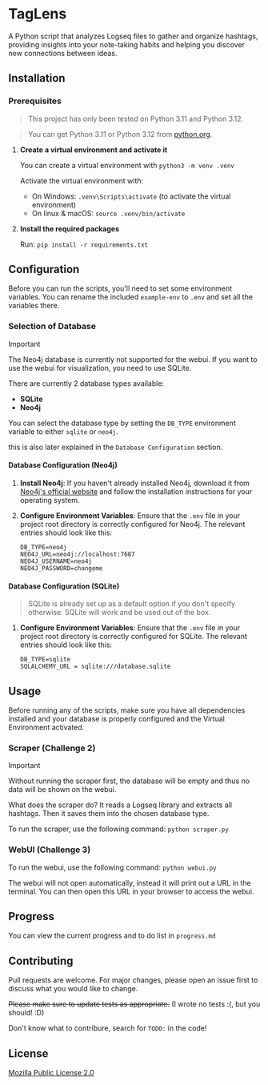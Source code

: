 # TagLens
 A Python script that analyzes Logseq files to gather and organize hashtags, providing insights into your note-taking habits and helping you discover new connections between ideas.

## Installation

### Prerequisites

> This project has only been tested on Python 3.11 and Python 3.12.

> You can get Python 3.11 or Python 3.12 from [python.org](https://www.python.org/downloads/).

1. **Create a virtual environment and activate it**
   
   You can create a virtual environment with `python3 -m venv .venv`

   Activate the virtual environment with:

   - On Windows: `.venv\Scripts\activate` (to activate the virtual environment)
   - On linux & macOS: `source .venv/bin/activate`

2. **Install the required packages**

   Run: `pip install -r requirements.txt`

## Configuration

Before you can run the scripts, you'll need to set some environment variables.
You can rename the included `example-env` to `.env` and set all the variables there.

### Selection of Database

> [!IMPORTANT]
> The Neo4j database is currently not supported for the webui.
> If you want to use the webui for visualization, you need to use SQLite.

There are currently 2 database types available:

- **SQLite**
- **Neo4j**

You can select the database type by setting the `DB_TYPE` environment variable to either `sqlite` or `neo4j`.

this is also later explained in the `Database Configuration` section.

#### Database Configuration (Neo4j)

1. **Install Neo4j**:
   If you haven't already installed Neo4j, download it from [Neo4j's official website](https://neo4j.com/download-center/#community) and follow the installation instructions for your operating system.

2. **Configure Environment Variables**:
   Ensure that the `.env` file in your project root directory is correctly configured for Neo4j. The relevant entries should look like this:

   ```env
   DB_TYPE=neo4j
   NEO4J_URL=neo4j://localhost:7687
   NEO4J_USERNAME=neo4j
   NEO4J_PASSWORD=changeme
   ```
#### Database Configuration (SQLite)

> SQLite is already set up as a default option if you don't specify otherwise. SQLite will work and be used out of the box.

1. **Configure Environment Variables**:
   Ensure that the `.env` file in your project root directory is correctly configured for SQLite. The relevant entries should look like this:

   ```env
   DB_TYPE=sqlite
   SQLALCHEMY_URL = sqlite:///database.sqlite
   ```

## Usage

Before running any of the scripts, make sure you have all dependencies installed and your database is properly configured and the Virtual Environment activated.


### Scraper (Challenge 2)

> [!IMPORTANT]
> Without running the scraper first, the database will be empty and thus no data will be shown on the webui.

What does the scraper do? It reads a Logseq library and extracts all hashtags.
Then it saves them into the chosen database type.

To run the scraper, use the following command: `python scraper.py`

### WebUI (Challenge 3)

To run the webui, use the following command: `python webui.py`

The webui will not open automatically, instead it will print out a URL in the terminal.
You can then open this URL in your browser to access the webui.

## Progress

You can view the current progress and to do list in `progress.md`

## Contributing

Pull requests are welcome. For major changes, please open an issue first
to discuss what you would like to change.

~~Please make sure to update tests as appropriate.~~ (I wrote no tests :(, but you should! :D)

Don't know what to contribure, search for `TODO:` in the code!

## License

[Mozilla Public License 2.0](https://choosealicense.com/licenses/mpl-2.0/)